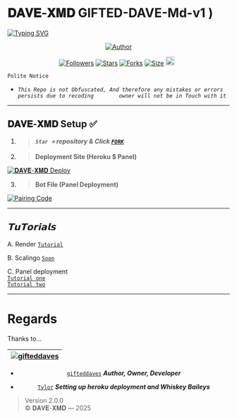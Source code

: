 # 𝐃𝐀𝐕𝐄-𝐗𝐌𝐃 GIFTED-DAVE-Md-v1 )

<a href="https://git.io/typing-svg"><img src="https://readme-typing-svg.demolab.com?font=Black+Ops+One&size=50&pause=1000&color=1BAFBAFF&center=true&width=910&height=100&lines=THANKS FOR CHOOSING +𝐃𝐀𝐕𝐄-𝐗𝐌𝐃;MULTI+DEVICE+WHATSAPP+BOT;CREATED+BY+gifteddaves;RELEASED+24.03.2025" alt="Typing SVG" /></a>

<p align="center">
<a href="https://github.com/gifteddeves"><img title="Author" src="https://files.catbox.moe/vr83h2.jpg?style=for-the-badge&logo=github"></a>

<p align="center">
<a href="https://github.com/gifteddavesmd/followers"><img title="Followers" src="https://img.shields.io/github/followers/gifteddavesmd?color=blue&style=flat-square"></a>
<a href="https://github.com/gifteddevsmd/DAVE-XMD/stargazers/"><img title="Stars" src="https://img.shields.io/github/stars/gifteddevsmd/DAVE-XMD?color=blue&style=flat-square"></a>
<a href="https://github.com/gifteddevsmd/DAVE-XMD/network/members"><img title="Forks" src="https://img.shields.io/github/forks/gifteddevsmd/DAVE-XMD?color=blue&style=flat-square"></a>
<a href="https://github.com/gifteddevsmd/DAVE-XMD/"><img title="Size" src="https://img.shields.io/github/repo-size/gifteddevsmd/DAVE-XMD?style=flat-square&color=green"></a>
<a href="https://github.com/gifteddevsmd/DAVE-XMD/graphs/commit-activity"><img height="20" src="https://img.shields.io/badge/Maintained%3F-yes-green.svg"></a>&nbsp;&nbsp;
</p>

`Polite Notice`

* *`This Repo is not Obfuscated, And therefore any mistakes or errors persists due to recoding        owner will not be in Touch with it`*

---

## 𝐃𝐀𝐕𝐄-𝐗𝐌𝐃 Setup ✅

1.  > ***`Star ⭐` repository & Click [`FORK`](https://github.com/gifteddevsmd/DAVE-XMD/fork)***

2.  > **Deployment Site (Heroku $ Panel)**

<a href='https://vol-tah-web.vercel.app/' target="_blank">
  <img alt='𝐃𝐀𝐕𝐄-𝐗𝐌𝐃 Deploy' src='https://img.shields.io/badge/Deploy%20𝐃𝐀𝐕𝐄-𝐗𝐌𝐃-orange?style=for-the-badge&logo=opencv&logoColor=black'/>
</a>
<br> 

3.   > **Bot File (Panel Deployment)**

<a href='https://www.mediafire.com/file/apl94yye6rc7jbh/BELLAH_XMD_V2.zip/file' target="_blank">
  <img alt='Pairing Code' src='https://img.shields.io/badge/Get%20Zip%20Here-darkpink?style=for-the-badge&logo=opencv&logoColor=black'/>
</a>
<br> 

---

## *𝗧𝘂𝗧𝗼𝗿𝗶𝗮𝗹𝘀*

A. Render [`Tutorial`](https://youtu.be/bj59ynAaa3Y?si=cJpQPr1XaP7q-tDF)

B. Scalingo [`Soon`](https://youtu.be/XAEvjrFIoiw?si=zdVjdtav3ZtsjTRz)

C. Panel deployment  
[`Tutorial one`](https://youtu.be/ajaddRsPvsw?si=-UKgE092fNXRb_mm)  
[`Tutorial two`](https://youtu.be/bBOCsPcQ7vA?si=U4bQBAp7GUEWGuF2)

---

# Regards

Thanks to...

<div align="center">

| [![gifteddaves](https://github.com/gifteddaves.png?size=100)](https://github.com/gifteddaves) |
|----|
* [`gifteddaves`](https://github.com/gifteddaves) ***Author, Owner, Developer***

* [`Tylor`](https://github.com/Dark-Xploit) ***Setting up heroku deployment and Whiskey Baileys***

</div>

> Version 2.0.0  
© 𝐃𝐀𝐕𝐄-𝐗𝐌𝐃 — 2025
